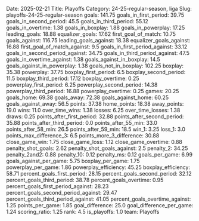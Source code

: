 Date: 2025-02-21
Title: Playoffs
Category: 24-25-regular-season, liga
Slug: playoffs-24-25-regular-season
goals: 141.75
goals_in_first_period: 39.75
goals_in_second_period: 45.5
goals_in_third_period: 55.12
goals_in_overtime: 1.38
goals_in_boxplay: 1.88
goals_in_powerplay: 17.25
leading_goals: 18.88
equalizer_goals: 17.62
first_goal_of_match: 10.75
goals_against: 116.75
leading_goals_against: 18.38
equalizer_goals_against: 16.88
first_goal_of_match_against: 9.5
goals_in_first_period_against: 33.12
goals_in_second_period_against: 34.75
goals_in_third_period_against: 47.5
goals_in_overtime_against: 1.38
goals_against_in_boxplay: 14.5
goals_against_in_powerplay: 1.38
goals_not_in_boxplay: 102.25
boxplay: 35.38
powerplay: 37.75
boxplay_first_period: 6.5
boxplay_second_period: 11.5
boxplay_third_period: 17.12
boxplay_overtime: 0.25
powerplay_first_period: 6.25
powerplay_second_period: 14.38
powerplay_third_period: 16.88
powerplay_overtime: 0.25
games: 20.25
goals_home: 69.38
goals_away: 72.38
goals_against_home: 60.25
goals_against_away: 56.5
points: 37.38
home_points: 18.38
away_points: 19.0
wins: 11.0
over_time_wins: 1.38
losses: 6.25
over_time_losses: 1.38
draws: 0.25
points_after_first_period: 32.88
points_after_second_period: 35.88
points_after_third_period: 0.0
points_after_55_min: 33.0
points_after_58_min: 26.5
points_after_59_min: 18.5
win_1: 3.25
loss_1: 3.0
points_max_difference_3: 6.5
points_more_3_difference: 30.88
close_game_win: 1.75
close_game_loss: 1.12
close_game_overtime: 0.88
penalty_shot_goals: 2.62
penalty_shot_goals_against: 2.5
penalty_2: 34.25
penalty_2and2: 0.88
penalty_10: 0.12
penalty_ms: 0.12
goals_per_game: 6.99
goals_against_per_game: 5.75
boxplay_per_game: 1.75
powerplay_per_game: 1.86
powerplay_efficiency: 45.25
boxplay_efficiency: 58.71
percent_goals_first_period: 28.15
percent_goals_second_period: 32.12
percent_goals_third_period: 38.78
percent_goals_overtime: 0.95
percent_goals_first_period_against: 28.23
percent_goals_second_period_against: 29.47
percent_goals_third_period_against: 41.05
percent_goals_overtime_against: 1.25
points_per_game: 1.85
goal_difference: 25.0
goal_difference_per_game: 1.24
scoring_ratio: 1.25
rank: 4.5
is_playoffs: 1.0
team: Playoffs
